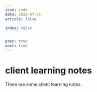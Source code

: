 ```yaml
---
icon: code
date: 2022-07-21
article: false

index: false


prev: true
next: true
---
```


# client learning notes
There are some client learning notes.